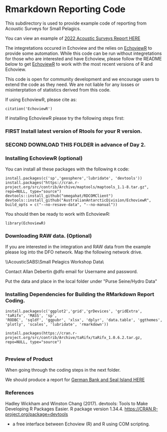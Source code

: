 # Rmarkdown Reporting Code
This subdirectory is used to provide example code of reporting from Acoustic Surveys for Small Pelagics. 

You can view an example of [2022 Acoustic Surveys Report HERE](https://htmlpreview.github.io/?https://github.com/TESA-workshops/Small-Pelagics-Workshop-2023/blob/main/Rmarkdown%20Acoustic%20Survey%20Report/AcousticSurveyReport_FY2022_230302.html)

The integretations occured in Echoview and the relies on [EchoviewR](https://github.com/AustralianAntarcticDivision/EchoviewR#readme) to provide some automation. While this code can be run without integretations for those who are interested and have Echoview, please follow the README below to get [EchoviewR](https://github.com/AustralianAntarcticDivision/EchoviewR#readme) to work with the most recent versions of R and Echoview.

This code is open for community development and we encourage users to extend the code as they need. We are not liable for any losses or misinterptation of statistics derived from this code. 

If using EchoviewR, please cite as:

```{r citation}
citation('EchoviewR')
```

If installing EchoviewR please try the following steps first:

### FIRST Install latest version of Rtools for your R version. 

### SECOND DOWNLOAD THIS FOLDER in advance of Day 2.


### Installing EchoviewR (optional)
You can install all these packages with the following  ```R``` code:

```{r dependPacks,eval=FALSE}
install.packages(c('sp','geosphere','lubridate', 'devtools'))
install.packages("https://cran.r-project.org/src/contrib/Archive/maptools/maptools_1.1-8.tar.gz", repo=NULL, type="source")
devtools::install_github("omegahat/RDCOMClient")
devtools::install_github("AustralianAntarcticDivision/EchoviewR", build_opts = c("--no-resave-data", "--no-manual"))
```

You should then be ready to work with EchoviewR:
```{r startEVR, eval=FALSE}
library(EchoviewR)
```

### Downloading RAW data. (Optional)
If you are interested in the integration and RAW data from the example please log into the DFO network. Map the following network drive.

\\\AcousticSABS\Small Pelagics Workshop Data\

Contact Allan Debertin @dfo email for Username and password.

Put the data and place in the local folder under "Purse Seine/Hydro Data"


### Installing Dependencies for Building the RMarkdown Report Coding.

```{r dependPacks2,eval=FALSE}
install.packages(c('ggplot2','grid','grDevices', 'gridExtra', 'taRifx', 'MASS', 'sp',
'RODBC', 'sqldf', 'ggpubr', 'xlsx', 'dplyr', 'data.table', 'ggthemes', 'plotly', 'scales', 'lubridate', 'rmarkdown'))

install.packages(https://cran.r-project.org/src/contrib/Archive/taRifx/taRifx_1.0.6.2.tar.gz, repo=NULL, type="source")


```

### Preview of Product

When going through the coding steps in the next folder. 

We should produce a report for [German Bank and Seal Island HERE](https://htmlpreview.github.io/?https://github.com/TESA-workshops/Small-Pelagics-Workshop-2023/blob/main/Rmarkdown%20Acoustic%20Survey%20Report/Purse%20Seine/AcousticSurveyReport_GermanBank.html)


### References

Hadley Wickham and Winston Chang (2017). devtools: Tools to Make Developing R Packages Easier. R package version 1.34.4.
  https://CRAN.R-project.org/package=devtools


- a free interface between Echoview (R) and R using COM scripting.

